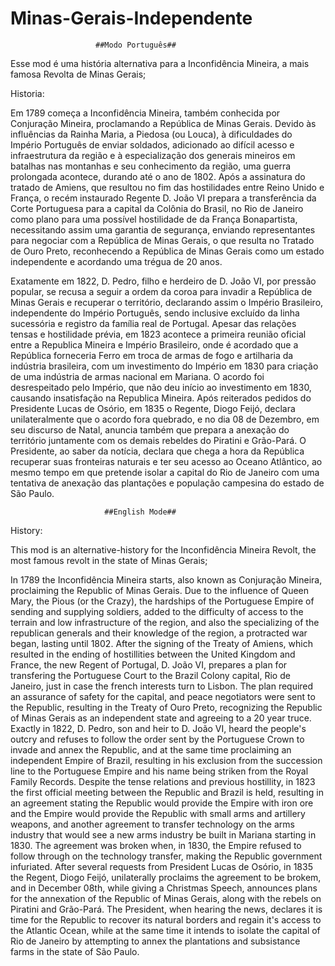 # Minas-Gerais-Independente
       
                       ##Modo Português##
                       
 Esse mod é uma história alternativa para a Inconfidência Mineira, a mais famosa Revolta de Minas Gerais;

 Historia:

  Em 1789 começa a Inconfidência Mineira, também conhecida por Conjuração Mineira, proclamando a República de Minas Gerais. Devido às influências da Rainha Maria, a Piedosa (ou Louca), à dificuldades do Império Português de enviar soldados, adicionado ao difícil acesso e infraestrutura da região e à especialização dos generais mineiros em batalhas nas montanhas e seu conhecimento da região, uma guerra prolongada acontece, durando até o ano de 1802. Após a assinatura do tratado de Amiens, que resultou no fim das hostilidades entre Reino Unido e França, o recém instaurado Regente D. João VI prepara a transferência da Corte Portuguesa para a capital da Colônia do Brasil, no Rio de Janeiro como plano para uma possível hostilidade de da França Bonapartista, necessitando assim uma garantia de segurança, enviando representantes para negociar com a República de Minas Gerais, o que resulta no Tratado de Ouro Preto, reconhecendo a República de Minas Gerais como um estado independente e acordando uma trégua de 20 anos.
 
 Exatamente em 1822, D. Pedro, filho e herdeiro de D. João VI, por pressão popular, se recusa a seguir a ordem da coroa para invadir a República de Minas Gerais e recuperar o território, declarando assim o Império Brasileiro, independente do Império Português, sendo inclusive excluído da linha sucessória e registro da família real de Portugal.
Apesar das relações tensas e hostilidade prévia, em 1823 acontece a primeira reunião oficial entre a Republica Mineira e Império Brasileiro, onde é acordado que a República forneceria Ferro em troca de armas de fogo e artilharia da indústria brasileira, com um investimento do Império em 1830 para criação de uma indústria de armas nacional em Mariana. O acordo foi desrespeitado pelo Império, que não deu início ao investimento em 1830, causando insatisfação na Republica Mineira. 
Após reiterados pedidos do Presidente Lucas de Osório, em 1835 o Regente, Diogo Feijó, declara unilateralmente que o acordo fora quebrado, e no dia 08 de Dezembro, em seu discurso de Natal, anuncia também que prepara a anexação do território juntamente com os demais rebeldes do Piratini e Grão-Pará.
O Presidente, ao saber da notícia, declara que chega a hora da República recuperar suas fronteiras naturais e ter seu acesso ao Oceano Atlântico, ao mesmo tempo em que pretende isolar a capital do Rio de Janeiro com uma tentativa de anexação das plantações e população campesina do estado de São Paulo. 

                         ##English Mode##

  History:

   This mod is an alternative-history for the Inconfidência Mineira Revolt, the most famous revolt in the state of Minas Gerais;
 
   In 1789 the Inconfidência Mineira starts, also known as Conjuração Mineira, proclaiming the Republic of Minas Gerais. Due to the influence of Queen Mary, the Pious (or the Crazy), the hardships of the Portuguese Empire of sending and supplying soldiers, added to the difficulty of access to the terrain and low infrastructure of the region, and also the specializing of the republican generals and their knowledge of the region, a protracted war began, lasting until 1802. After the signing of the Treaty of Amiens, which resulted in the ending of hostillities between the United Kingdom and France, the new Regent of Portugal, D. João VI, prepares a plan for transfering the Portuguese Court to the Brazil Colony capital, Rio de Janeiro, just in case the french interests turn to Lisbon. The plan required an assurance of safety for the capital, and peace negotiators were sent to the Republic, resulting in the Treaty of Ouro Preto, recognizing the Republic of Minas Gerais as an independent state and agreeing to a 20 year truce.
   Exactly in 1822, D. Pedro, son and heir to D. João VI, heard the people's outcry and refuses to follow the order sent by the Portuguese Crown to invade and annex the Republic, and at the same time proclaiming an independent Empire of Brazil, resulting in his exclusion from the succession line to the Portuguese Empire and his name being striken from the Royal Family Records. Despite the tense relations and previous hostillity, in 1823 the first official meeting between the Republic and Brazil is held, resulting in an agreement stating the Republic would provide the Empire with iron ore and the Empire would provide the Republic with small arms and artillery weapons, and another agreement to transfer technology on the arms industry that would see a new arms industry be built in Mariana starting in 1830. The agreement was broken when, in 1830, the Empire refused to follow through on the technology transfer, making the Republic government infuriated.
   After several requests from President Lucas de Osório, in 1835 the Regent, Diogo Feijó, unilaterally proclaims the agreement to be brokem, and in December 08th, while giving a Christmas Speech, announces plans for the annexation of the Republic of Minas Gerais, along with the rebels on Piratini and Grão-Pará. The President, when hearing the news, declares it is time for the Republic to recover its natural borders and regain it's access to the Atlantic Ocean, while at the same time it intends to isolate the capital of Rio de Janeiro by attempting to annex the plantations and subsistance farms in the state of São Paulo.
